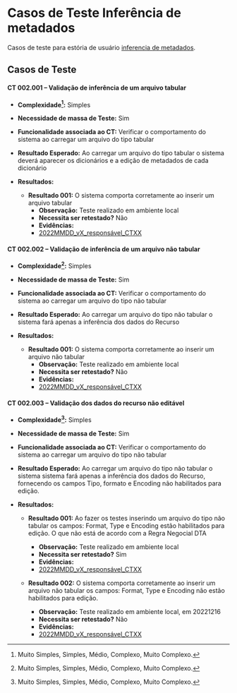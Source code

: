# Casos de Teste Inferência de metadados

Casos de teste para estória de usuário [inferencia de metadados](../../estorias_de_usuarios/02_inferencia_de_arquivo).

## Casos de Teste

#### **CT 002.001 –** Validação de inferência de um arquivo tabular

  - **Complexidade[^¹]:** Simples
  - **Necessidade de massa de Teste:** Sim
  - **Funcionalidade associada ao CT:** Verificar o comportamento do sistema ao carregar um arquivo do tipo tabular
  - **Resultado Esperado:** Ao carregar um arquivo do tipo tabular o sistema deverá aparecer os dicionários e a edição de metadados de cada dicionário

  - **Resultados:**  
    - **Resultado 001:** O sistema comporta corretamente ao inserir um arquivo tabular
        - **Observação:** Teste realizado em ambiente local
        - **Necessita ser retestado?** Não
        - **Evidências:**
        - [2022MMDD_vX_responsável_CTXX](Link_para_video_youtube)

#### **CT 002.002 –** Validação de inferência de um arquivo não tabular

  - **Complexidade[^¹]:** Simples
  - **Necessidade de massa de Teste:** Sim
  - **Funcionalidade associada ao CT:** Verificar o comportamento do sistema ao carregar um arquivo do tipo não tabular
  - **Resultado Esperado:** Ao carregar um arquivo do tipo não tabular o sistema fará apenas a inferência dos dados do Recurso

  - **Resultados:**  
    - **Resultado 001:** O sistema comporta corretamente ao inserir um arquivo não tabular
        - **Observação:** Teste realizado em ambiente local
        - **Necessita ser retestado?** Não
        - **Evidências:** 
        - [2022MMDD_vX_responsável_CTXX](Link_para_video_youtube)


#### **CT 002.003 –** Validação dos dados do recurso não editável

  - **Complexidade[^¹]:** Simples
  - **Necessidade de massa de Teste:** Sim
  - **Funcionalidade associada ao CT:** Verificar o comportamento do sistema ao carregar um arquivo do tipo não tabular
  - **Resultado Esperado:** Ao carregar um arquivo do tipo não tabular o sistema sistema fará apenas a inferência dos dados do Recurso, fornecendo os campos Tipo, formato e Encoding não habilitados para edição.

  - **Resultados:**  
    - **Resultado 001:** Ao fazer os testes inserindo um arquivo do tipo não tabular os campos: Format, Type e Encoding estão habilitados para edição. O que não está de acordo com a Regra Negocial DTA
        - **Observação:** Teste realizado em ambiente local
        - **Necessita ser retestado?** Sim
        - **Evidências:** 
        - [2022MMDD_vX_responsável_CTXX](Link_para_video_youtube)

    - **Resultado 002:** O sistema comporta corretamente ao inserir um arquivo não tabular os campos: Format, Type e Encoding não estão habilitados para edição. 
        - **Observação:** Teste realizado em ambiente local, em 20221216
        - **Necessita ser retestado?** Não
        - **Evidências:** 
        - [2022MMDD_vX_responsável_CTXX](Link_para_video_youtube)

[^¹]: Muito Simples, Simples, Médio, Complexo, Muito Complexo.